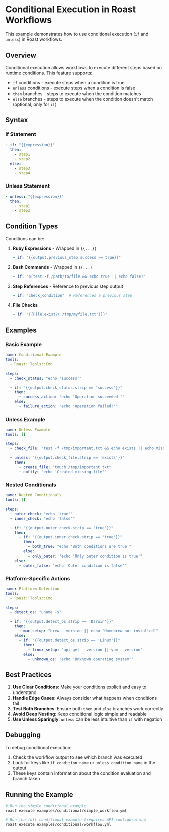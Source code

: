 # Conditional Execution in Roast Workflows

This example demonstrates how to use conditional execution (`if` and `unless`) in Roast workflows.

## Overview

Conditional execution allows workflows to execute different steps based on runtime conditions. This feature supports:

- `if` conditions - execute steps when a condition is true
- `unless` conditions - execute steps when a condition is false  
- `then` branches - steps to execute when the condition matches
- `else` branches - steps to execute when the condition doesn't match (optional, only for `if`)

## Syntax

### If Statement

```yaml
- if: "{{expression}}"
  then:
    - step1
    - step2
  else:
    - step3
    - step4
```

### Unless Statement

```yaml
- unless: "{{expression}}"
  then:
    - step1
    - step2
```

## Condition Types

Conditions can be:

1. **Ruby Expressions** - Wrapped in `{{...}}`
   ```yaml
   - if: "{{output.previous_step.success == true}}"
   ```

2. **Bash Commands** - Wrapped in `$(...)`
   ```yaml
   - if: "$(test -f /path/to/file && echo true || echo false)"
   ```

3. **Step References** - Reference to previous step output
   ```yaml
   - if: "check_condition"  # References a previous step
   ```

4. **File Checks**
   ```yaml
   - if: "{{File.exist?('/tmp/myfile.txt')}}"
   ```

## Examples

### Basic Example

```yaml
name: Conditional Example
tools:
  - Roast::Tools::Cmd

steps:
  - check_status: "echo 'success'"
  
  - if: "{{output.check_status.strip == 'success'}}"
    then:
      - success_action: "echo 'Operation succeeded!'"
    else:
      - failure_action: "echo 'Operation failed!'"
```

### Unless Example

```yaml
name: Unless Example
tools: []

steps:
  - check_file: "test -f /tmp/important.txt && echo exists || echo missing"
  
  - unless: "{{output.check_file.strip == 'exists'}}"
    then:
      - create_file: "touch /tmp/important.txt"
      - notify: "echo 'Created missing file'"
```

### Nested Conditionals

```yaml
name: Nested Conditionals
tools: []

steps:
  - outer_check: "echo 'true'"
  - inner_check: "echo 'false'"
  
  - if: "{{output.outer_check.strip == 'true'}}"
    then:
      - if: "{{output.inner_check.strip == 'true'}}"
        then:
          - both_true: "echo 'Both conditions are true'"
        else:
          - only_outer: "echo 'Only outer condition is true'"
    else:
      - outer_false: "echo 'Outer condition is false'"
```

### Platform-Specific Actions

```yaml
name: Platform Detection
tools:
  - Roast::Tools::Cmd

steps:
  - detect_os: "uname -s"
  
  - if: "{{output.detect_os.strip == 'Darwin'}}"
    then:
      - mac_setup: "brew --version || echo 'Homebrew not installed'"
    else:
      - if: "{{output.detect_os.strip == 'Linux'}}"
        then:
          - linux_setup: "apt-get --version || yum --version"
        else:
          - unknown_os: "echo 'Unknown operating system'"
```

## Best Practices

1. **Use Clear Conditions**: Make your conditions explicit and easy to understand
2. **Handle Edge Cases**: Always consider what happens when conditions fail
3. **Test Both Branches**: Ensure both `then` and `else` branches work correctly
4. **Avoid Deep Nesting**: Keep conditional logic simple and readable
5. **Use Unless Sparingly**: `unless` can be less intuitive than `if` with negation

## Debugging

To debug conditional execution:

1. Check the workflow output to see which branch was executed
2. Look for keys like `if_condition_name` or `unless_condition_name` in the output
3. These keys contain information about the condition evaluation and branch taken

## Running the Example

```bash
# Run the simple conditional example
roast execute examples/conditional/simple_workflow.yml

# Run the full conditional example (requires API configuration)
roast execute examples/conditional/workflow.yml
```